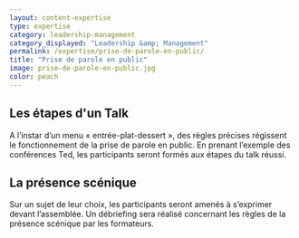 ```yaml
---
layout: content-expertise
type: expertise
category: leadership-management
category_displayed: "Leadership &amp; Management"
permalink: /expertise/prise-de-parole-en-public/
title: "Prise de parole en public"
image: prise-de-parole-en-public.jpg
color: peach
---
```


## Les étapes d'un Talk

A l’instar d’un menu &laquo;&nbsp;entrée-plat-dessert&nbsp;&raquo;, des règles précises régissent le fonctionnement de la prise de parole en public. En prenant l’exemple des conférences Ted, les participants seront formés aux étapes du talk réussi.

## La présence scénique

Sur un sujet de leur choix, les participants seront amenés à s’exprimer devant l’assemblée. Un débriefing sera réalisé concernant les règles de la présence scénique par les formateurs.

